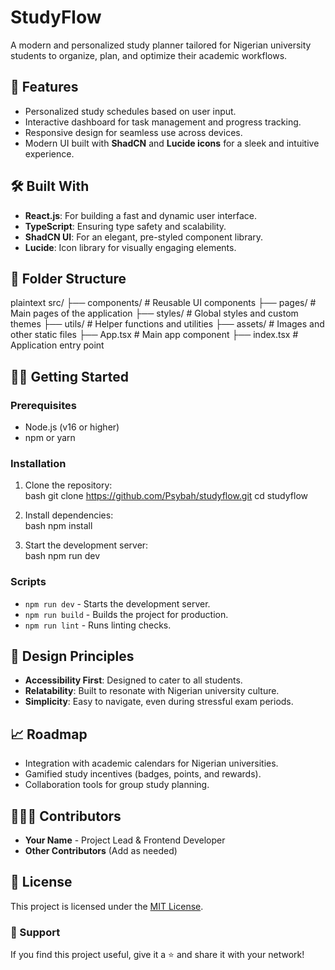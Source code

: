 # StudyFlow  
A modern and personalized study planner tailored for Nigerian university students to organize, plan, and optimize their academic workflows.  

## 🚀 Features  
- Personalized study schedules based on user input.  
- Interactive dashboard for task management and progress tracking.  
- Responsive design for seamless use across devices.  
- Modern UI built with **ShadCN** and **Lucide icons** for a sleek and intuitive experience.  

## 🛠️ Built With  
- **React.js**: For building a fast and dynamic user interface.  
- **TypeScript**: Ensuring type safety and scalability.  
- **ShadCN UI**: For an elegant, pre-styled component library.  
- **Lucide**: Icon library for visually engaging elements.  

## 📂 Folder Structure  
plaintext
src/
├── components/      # Reusable UI components
├── pages/           # Main pages of the application
├── styles/          # Global styles and custom themes
├── utils/           # Helper functions and utilities
├── assets/          # Images and other static files
├── App.tsx          # Main app component
├── index.tsx        # Application entry point


## 🏃‍♀️ Getting Started  

### Prerequisites  
- Node.js (v16 or higher)  
- npm or yarn  

### Installation  
1. Clone the repository:  
   bash
   git clone https://github.com/Psybah/studyflow.git
   cd studyflow
     
2. Install dependencies:  
   bash
   npm install
     

3. Start the development server:  
   bash
   npm run dev
     

### Scripts  
- `npm run dev` - Starts the development server.  
- `npm run build` - Builds the project for production.  
- `npm run lint` - Runs linting checks.  

## 🎨 Design Principles  
- **Accessibility First**: Designed to cater to all students.  
- **Relatability**: Built to resonate with Nigerian university culture.  
- **Simplicity**: Easy to navigate, even during stressful exam periods.  

## 📈 Roadmap  
- Integration with academic calendars for Nigerian universities.  
- Gamified study incentives (badges, points, and rewards).  
- Collaboration tools for group study planning.  

## 🧑‍🤝‍🧑 Contributors  
- **Your Name** - Project Lead & Frontend Developer  
- **Other Contributors** (Add as needed)  

## 📄 License  
This project is licensed under the [MIT License](LICENSE).  


### 🌟 Support  
If you find this project useful, give it a ⭐️ and share it with your network! 
